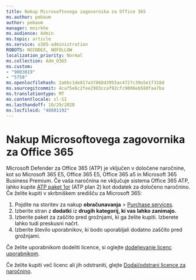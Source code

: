 ```yaml
---
title: Nakup Microsoftovega zagovornika za Office 365
ms.author: pebaum
author: pebaum
manager: mnirkhe
ms.audience: Admin
ms.topic: article
ms.service: o365-administration
ROBOTS: NOINDEX, NOFOLLOW
localization_priority: Normal
ms.collection: Adm_O365
ms.custom:
- "9003019"
- "5758"
ms.openlocfilehash: 2a6bc1de817a37868d3955ac4727c39a5e1f318d
ms.sourcegitcommit: 4caf5e6c2fee2903ccaf92cfc9006eb580faa7ba
ms.translationtype: MT
ms.contentlocale: sl-SI
ms.lasthandoff: 10/29/2020
ms.locfileid: "48801192"
---
```

# <a name="purchase-microsoft-defender-for-office-365"></a>Nakup Microsoftovega zagovornika za Office 365

Microsoft Defender za Office 365 (ATP) je vključen v določene naročnine, kot so Microsoft 365 E5, Office 365 E5, Office 365 a5 in Microsoft 365 Business Premium. Če vaša naročnina ne vključuje sistema Office 365 ATP, lahko kupite [ATP paket 1or](https:/www.microsoft.com/microsoft-365/exchange/advance-threat-protection?market=um#office-ProductsCompare-785zwzq) (ATP plan 2) kot dodatek za določeno naročnino. Če želite kupiti v skrbniškem središču za Microsoft 365:

1. Pojdite na storitev za nakup **obračunavanja**   >   [Purchase services](https://go.microsoft.com/fwlink/p/?linkid=868433).
2. Izberite stran z **dodatki**  iz **drugih kategorij, ki vas lahko zanimajo.**
3. Izberite paket za zaščito pred grožnjami, ki ga želite kupiti. Izberete lahko tudi preskusni načrt.
4. Izberite število uporabnikov, ki bodo uporabljali dodatno zaščito pred grožnjami.

Če želite uporabnikom dodeliti licence, si oglejte [dodeljevanje licenc uporabnikom](https://docs.microsoft.com/microsoft-365/admin/manage/assign-licenses-to-users?view=o365-worldwide).

Če želite kupiti več licenc ali jih odstraniti, glejte [Dodaj/odstrani licence za naročnino](https://docs.microsoft.com/microsoft-365/commerce/licenses/buy-licenses?view=o365-worldwide#add-or-remove-licenses-for-your-business-subscription).